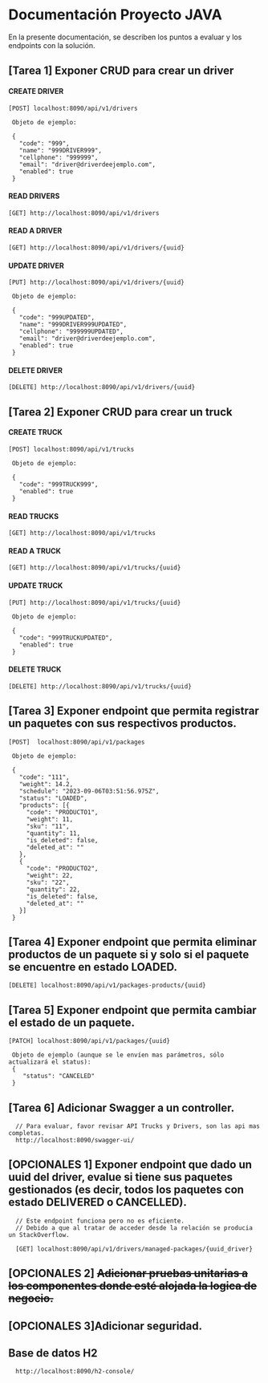 # Documentación Proyecto JAVA

En la presente documentación, se describen los puntos a evaluar y los endpoints con la solución.

## [Tarea 1] Exponer CRUD para crear un driver
#### CREATE DRIVER
```
[POST] localhost:8090/api/v1/drivers
 
 Objeto de ejemplo:
 
 {
   "code": "999",
   "name": "999DRIVER999",
   "cellphone": "999999",
   "email": "driver@driverdeejemplo.com",
   "enabled": true
 }
```
#### READ DRIVERS
```
[GET] http://localhost:8090/api/v1/drivers
```
#### READ A DRIVER
```
[GET] http://localhost:8090/api/v1/drivers/{uuid}
```
#### UPDATE DRIVER
```
[PUT] http://localhost:8090/api/v1/drivers/{uuid}

 Objeto de ejemplo:
 
 {
   "code": "999UPDATED",
   "name": "999DRIVER999UPDATED",
   "cellphone": "999999UPDATED",
   "email": "driver@driverdeejemplo.com",
   "enabled": true
 }
```
#### DELETE DRIVER
```
[DELETE] http://localhost:8090/api/v1/drivers/{uuid}
```

## [Tarea 2] Exponer CRUD para crear un truck
#### CREATE TRUCK
```
[POST] localhost:8090/api/v1/trucks
 
 Objeto de ejemplo:
 
 {
   "code": "999TRUCK999",
   "enabled": true
 }
```
#### READ TRUCKS
```
[GET] http://localhost:8090/api/v1/trucks
```
#### READ A TRUCK
```
[GET] http://localhost:8090/api/v1/trucks/{uuid}
```
#### UPDATE TRUCK
```
[PUT] http://localhost:8090/api/v1/trucks/{uuid}

 Objeto de ejemplo:
 
 {
   "code": "999TRUCKUPDATED",
   "enabled": true
 }
```
#### DELETE TRUCK
```
[DELETE] http://localhost:8090/api/v1/trucks/{uuid}
```

## [Tarea 3] Exponer endpoint que permita registrar un paquetes con sus respectivos productos.
```
[POST]  localhost:8090/api/v1/packages

 Objeto de ejemplo:
 
 {
   "code": "111",
   "weight": 14.2,
   "schedule": "2023-09-06T03:51:56.975Z",
   "status": "LOADED",
   "products": [{
     "code": "PRODUCTO1",
     "weight": 11,
     "sku": "11",
     "quantity": 11,
     "is_deleted": false,
     "deleted_at": ""
   },
   {
     "code": "PRODUCTO2",
     "weight": 22,
     "sku": "22",
     "quantity": 22,
     "is_deleted": false,
     "deleted_at": ""
   }]
 }
```

## [Tarea 4] Exponer endpoint que permita eliminar productos de un paquete si y solo si el paquete se encuentre en estado LOADED.
```
[DELETE] localhost:8090/api/v1/packages-products/{uuid}
```

## [Tarea 5] Exponer endpoint que permita cambiar el estado de un paquete.
```
[PATCH] localhost:8090/api/v1/packages/{uuid}

 Objeto de ejemplo (aunque se le envíen mas parámetros, sólo actualizará el status):
 {
    "status": "CANCELED"
 }

```

## [Tarea 6] Adicionar Swagger a un controller.
```
  // Para evaluar, favor revisar API Trucks y Drivers, son las api mas completas. 
  http://localhost:8090/swagger-ui/
```

## [OPCIONALES 1] Exponer endpoint que dado un uuid del driver, evalue si tiene sus paquetes gestionados (es decir, todos los paquetes con estado DELIVERED o CANCELLED).
```
  // Este endpoint funciona pero no es eficiente.
  // Debido a que al tratar de acceder desde la relación se producia un StackOverflow.
  
  [GET] localhost:8090/api/v1/drivers/managed-packages/{uuid_driver}
```
## [OPCIONALES 2] ~~Adicionar pruebas unitarias a los componentes donde esté alojada la logica de negocio.~~

## [OPCIONALES 3]Adicionar seguridad.

## Base de datos H2
```
  http://localhost:8090/h2-console/
```
